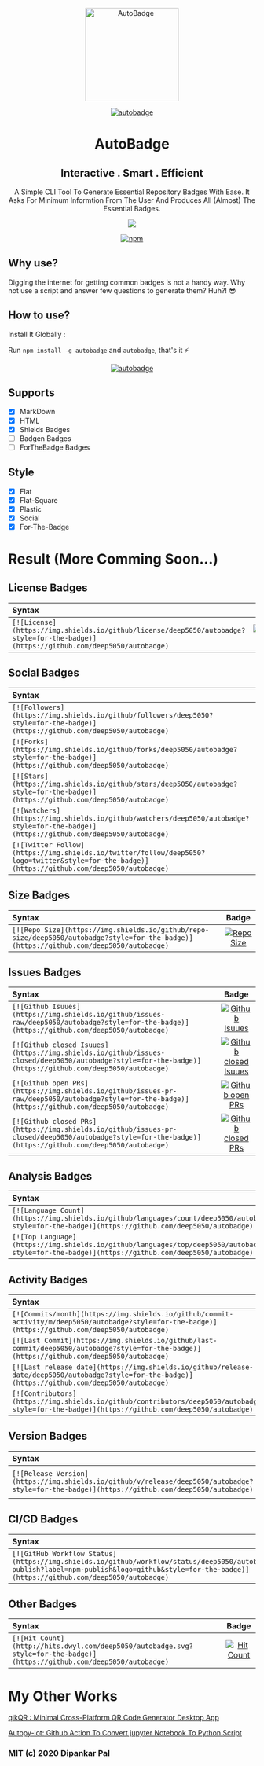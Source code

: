 <div align=center>
  <p align="center"><a href="https://github.com/deep5050/autobadge"><img src="https://i.imgur.com/Dk2OBJa.png" title="AutoBadge"   height="190px" width="190px" /></a></p>
<a href="https://github.com/deep5050/autobadge"><img src="https://i.imgur.com/vCKdWI5.png" title="autobadge" /></a>



<p align="center"> <h1 align="center">AutoBadge</h1></p>

<p align="center"><h2 align="center"> Interactive . Smart . Efficient</h2></p>
<p align="center">A Simple CLI Tool To Generate Essential Repository Badges With Ease.
It Asks For Minimum Informtion From The User And Produces All (Almost) The Essential Badges.</p>

<p align="center"><a href="https://github.com/deep5050/autobadge/actions?query=workflow%3Anpm-publish"><img src="https://img.shields.io/github/workflow/status/deep5050/autobadge/npm-publish?label=npm-publish&logo=github&style=for-the-badge"></a></p>


<p align="center"><a href="https://www.npmjs.com/package/autobadge"><img alt="npm" src="https://img.shields.io/npm/dt/autobadge?color=red&label=INSTALL&logo=npm&style=for-the-badge"></a></p>
</div>



## Why use?
Digging the internet for getting common badges is not a handy way.
Why not use a script and answer few questions to generate them? Huh?!  :sunglasses:

## How to use?
Install It Globally :

Run `npm install -g autobadge` and  `autobadge`, that's it  :zap:

<p align="center"><a href="https://github.com/deep5050/autobadge"><img src="https://i.imgur.com/sL3yf7x.png" title="autobadge" /></a></p>


## Supports
- [x] MarkDown
- [x] HTML
- [x] Shields Badges
- [ ] Badgen Badges
- [ ] ForTheBadge Badges

## Style
- [x] Flat
- [x] Flat-Square
- [x] Plastic
- [x] Social
- [x] For-The-Badge

# Result (More Comming Soon...)

## License Badges

| Syntax    |    Badge  |
| :---      |  :----:  |
| `[![License](https://img.shields.io/github/license/deep5050/autobadge?style=for-the-badge)](https://github.com/deep5050/autobadge)` | [![License](https://img.shields.io/github/license/deep5050/autobadge?style=for-the-badge)](https://github.com/deep5050/autobadge)|
## Social Badges

| Syntax    |    Badge  |
| :---      |  :----:  |
| `[![Followers](https://img.shields.io/github/followers/deep5050?style=for-the-badge)](https://github.com/deep5050/autobadge)` | [![Followers](https://img.shields.io/github/followers/deep5050?style=for-the-badge)](https://github.com/deep5050/autobadge)|
| `[![Forks](https://img.shields.io/github/forks/deep5050/autobadge?style=for-the-badge)](https://github.com/deep5050/autobadge)` | [![Forks](https://img.shields.io/github/forks/deep5050/autobadge?style=for-the-badge)](https://github.com/deep5050/autobadge)|
| `[![Stars](https://img.shields.io/github/stars/deep5050/autobadge?style=for-the-badge)](https://github.com/deep5050/autobadge)` | [![Stars](https://img.shields.io/github/stars/deep5050/autobadge?style=for-the-badge)](https://github.com/deep5050/autobadge)|
| `[![Watchers](https://img.shields.io/github/watchers/deep5050/autobadge?style=for-the-badge)](https://github.com/deep5050/autobadge)` | [![Watchers](https://img.shields.io/github/watchers/deep5050/autobadge?style=for-the-badge)](https://github.com/deep5050/autobadge)|
| `[![Twitter Follow](https://img.shields.io/twitter/follow/deep5050?logo=twitter&style=for-the-badge)](https://github.com/deep5050/autobadge)` | [![Twitter Follow](https://img.shields.io/twitter/follow/deep5050?logo=twitter&style=for-the-badge)](https://github.com/deep5050/autobadge)|
## Size Badges

| Syntax    |    Badge  |
| :---      |  :----:  |
| `[![Repo Size](https://img.shields.io/github/repo-size/deep5050/autobadge?style=for-the-badge)](https://github.com/deep5050/autobadge)` | [![Repo Size](https://img.shields.io/github/repo-size/deep5050/autobadge?style=for-the-badge)](https://github.com/deep5050/autobadge)|
## Issues Badges

| Syntax    |    Badge  |
| :---      |  :----:  |
| `[![Github Isuues](https://img.shields.io/github/issues-raw/deep5050/autobadge?style=for-the-badge)](https://github.com/deep5050/autobadge)` | [![Github Isuues](https://img.shields.io/github/issues-raw/deep5050/autobadge?style=for-the-badge)](https://github.com/deep5050/autobadge)|
| `[![Github closed Isuues](https://img.shields.io/github/issues-closed/deep5050/autobadge?style=for-the-badge)](https://github.com/deep5050/autobadge)` | [![Github closed Isuues](https://img.shields.io/github/issues-closed/deep5050/autobadge?style=for-the-badge)](https://github.com/deep5050/autobadge)|
| `[![Github open PRs](https://img.shields.io/github/issues-pr-raw/deep5050/autobadge?style=for-the-badge)](https://github.com/deep5050/autobadge)` | [![Github open PRs](https://img.shields.io/github/issues-pr-raw/deep5050/autobadge?style=for-the-badge)](https://github.com/deep5050/autobadge)|
| `[![Github closed PRs](https://img.shields.io/github/issues-pr-closed/deep5050/autobadge?style=for-the-badge)](https://github.com/deep5050/autobadge)` | [![Github closed PRs](https://img.shields.io/github/issues-pr-closed/deep5050/autobadge?style=for-the-badge)](https://github.com/deep5050/autobadge)|
## Analysis Badges

| Syntax    |    Badge  |
| :---      |  :----:  |
| `[![Language Count](https://img.shields.io/github/languages/count/deep5050/autobadge?style=for-the-badge)](https://github.com/deep5050/autobadge)` | [![Language Count](https://img.shields.io/github/languages/count/deep5050/autobadge?style=for-the-badge)](https://github.com/deep5050/autobadge)|
| `[![Top Language](https://img.shields.io/github/languages/top/deep5050/autobadge?style=for-the-badge)](https://github.com/deep5050/autobadge)` | [![Top Language](https://img.shields.io/github/languages/top/deep5050/autobadge?style=for-the-badge)](https://github.com/deep5050/autobadge)|
## Activity Badges

| Syntax    |    Badge  |
| :---      |  :----:  |
| `[![Commits/month](https://img.shields.io/github/commit-activity/m/deep5050/autobadge?style=for-the-badge)](https://github.com/deep5050/autobadge)` | [![Commits/month](https://img.shields.io/github/commit-activity/m/deep5050/autobadge?style=for-the-badge)](https://github.com/deep5050/autobadge)|
| `[![Last Commit](https://img.shields.io/github/last-commit/deep5050/autobadge?style=for-the-badge)](https://github.com/deep5050/autobadge)` | [![Last Commit](https://img.shields.io/github/last-commit/deep5050/autobadge?style=for-the-badge)](https://github.com/deep5050/autobadge)|
| `[![Last release date](https://img.shields.io/github/release-date/deep5050/autobadge?style=for-the-badge)](https://github.com/deep5050/autobadge)` | [![Last release date](https://img.shields.io/github/release-date/deep5050/autobadge?style=for-the-badge)](https://github.com/deep5050/autobadge)|
| `[![Contributors](https://img.shields.io/github/contributors/deep5050/autobadge?style=for-the-badge)](https://github.com/deep5050/autobadge)` | [![Contributors](https://img.shields.io/github/contributors/deep5050/autobadge?style=for-the-badge)](https://github.com/deep5050/autobadge)|
## Version Badges

| Syntax    |    Badge  |
| :---      |  :----:  |
| `[![Release Version](https://img.shields.io/github/v/release/deep5050/autobadge?style=for-the-badge)](https://github.com/deep5050/autobadge)` | [![Release Version](https://img.shields.io/github/v/release/deep5050/autobadge?style=for-the-badge)](https://github.com/deep5050/autobadge)|
## CI/CD Badges

| Syntax    |    Badge  |
| :---      |  :----:  |
| `[![GitHub Workflow Status](https://img.shields.io/github/workflow/status/deep5050/autobadge/npm-publish?label=npm-publish&logo=github&style=for-the-badge)](https://github.com/deep5050/autobadge)` | [![GitHub Workflow Status](https://img.shields.io/github/workflow/status/deep5050/autobadge/npm-publish?label=npm-publish&logo=github&style=for-the-badge)](https://github.com/deep5050/autobadge)|
## Other Badges

| Syntax    |    Badge  |
| :---      |  :----:  |
| `[![Hit Count](http://hits.dwyl.com/deep5050/autobadge.svg?style=for-the-badge)](https://github.com/deep5050/autobadge)` | [![Hit Count](http://hits.dwyl.com/deep5050/autobadge.svg?style=for-the-badge)](https://github.com/deep5050/autobadge)|

# My Other Works
<a href="https://github.com/deep5050/qikQR">qikQR : Minimal Cross-Platform QR Code Generator Desktop App </a>

<a href="https://github.com/deep5050/autopy-lot">Autopy-lot: Github Action To Convert jupyter Notebook To Python Script</a>

### MIT (c) 2020 Dipankar Pal

